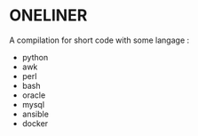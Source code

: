 # ONELINER


A compilation for short code with some langage :
- python
- awk
- perl
- bash
- oracle
- mysql
- ansible
- docker
